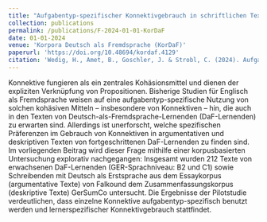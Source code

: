 ```yaml
---
title: "Aufgabentyp-spezifischer Konnektivgebrauch in schriftlichen Texten von DaF-Lernenden. Eine korpusbasierte Untersuchung"
collection: publications
permalink: /publications/F-2024-01-01-KorDaF
date: 01-01-2024
venue: 'Korpora Deutsch als Fremdsprache (KorDaF)'
paperurl: 'https://doi.org/10.48694/kordaf.4129'
citation: 'Wedig, H., Amet, B., Goschler, J. & Strobl, C. (2024). Aufgabentyp-spezifischer Konnektivgebrauch in schriftlichen Texten von DaF-Lernenden. Eine korpusbasierte Untersuchung. Korpora Deutsch als Fremdsprache, 4(2), 126–148. https://doi.org/10.48694/kordaf.4129.'
---
```

Konnektive fungieren als ein zentrales Kohäsionsmittel und dienen der expliziten Verknüpfung von Propositionen. Bisherige Studien für Englisch als Fremdsprache weisen auf eine aufgabentyp-spezifische Nutzung von solchen kohäsiven Mitteln – insbesondere von Konnektiven – hin, die auch in den Texten von Deutsch-als-Fremdsprache-Lernenden (DaF-Lernenden) zu erwarten sind. Allerdings ist unerforscht, welche spezifischen Präferenzen im Gebrauch von Konnektiven in argumentativen und deskriptiven Texten von fortgeschrittenen DaF-Lernenden zu finden sind. Im vorliegenden Beitrag wird dieser Frage mithilfe einer korpusbasierten Untersuchung explorativ nachgegangen: Insgesamt wurden 212 Texte von erwachsenen DaF-Lernenden (GER-Sprachniveau: B2 und C1) sowie Schreibenden mit Deutsch als Erstsprache aus dem Essaykorpus (argumentative Texte) von Falkound dem Zusammenfassungskorpus (deskriptive Texte) GerSumCo untersucht. Die Ergebnisse der Pilotstudie verdeutlichen, dass einzelne Konnektive aufgabentyp-spezifisch benutzt werden und lernerspezifischer Konnektivgebrauch stattfindet.
